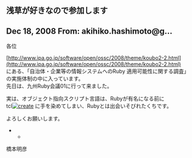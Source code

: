 ## 浅草が好きなので参加します

## Dec 18, 2008 From: akihiko.hashimoto@g...

各位

[http://www.ipa.go.jp/software/open/ossc/2008/theme/koubo2-2.html](http://www.ipa.go.jp/software/open/ossc/2008/theme/koubo2-2.html)  
にある、「自治体・企業等の情報システムへのRuby 適用可能性に関する調査」  
の実施体制の中に入っています。  
先日は、九州Ruby会議01に行って来ました。

実は、オブジェクト指向スクリプト言語は、Rubyが有名になる前に  
tcl[![create](.theme/i/new.png)](.new?t=incr) に手を染めてしまい、Rubyとは出会いそびれたくちです。

よろしくお願いします。

- -

橋本明彦

